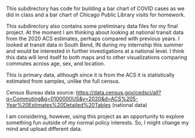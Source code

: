 This subdirectory has code for building a bar chart of COVID cases as we did in class and a bar chart of Chicago Public Library visits for homework.

This subdirectory also contains some preliminary data files for my final project. At the moment I am thinking about looking at national transit data from the 2020 ACS estimates, perhaps compared with previous years. I looked at transit data in South Bend, IN during my internship this summer and would be interested in further investigations at a national level. I think this data will lend itself to both maps and to other visualizations comparing commutes across age, sex, and location.

This is primary data, although since it is from the ACS it is statistically estimated from samples, unlike the full census.

Census Bureau data source: https://data.census.gov/cedsci/all?q=Commuting&g=0100000US&y=2020&d=ACS%205-Year%20Estimates%20Detailed%20Tables (national data)

I am considering, however, using this project as an opportunity to explore something fun outside of my normal policy interests. So, I might change my mind and upload different data.
